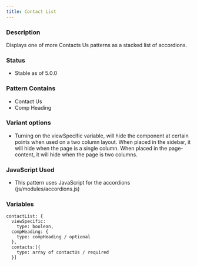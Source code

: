 ```yaml
---
title: Contact List
---
```


### Description
Displays one of more Contacts Us patterns as a stacked list of accordions.

### Status
* Stable as of 5.0.0

### Pattern Contains
* Contact Us
* Comp Heading

### Variant options
* Turning on the viewSpecific variable, will hide the component at certain points when used on a two column layout.  When placed in the sidebar, it will hide when the page is a single column.  When placed in the page-content, it will hide when the page is two columns.

### JavaScript Used
* This pattern uses JavaScript for the accordions (js/modules/accordions.js)

### Variables
~~~
contactList: {
  viewSpecific: 
    type: boolean,
  compHeading: {
    type: compHeading / optional
  },
  contacts:[{
    type: array of contactUs / required
  }]
~~~

